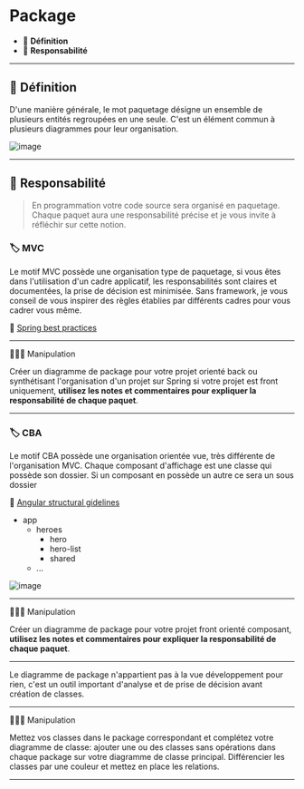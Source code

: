 # Package

* 🔖 **Définition**
* 🔖 **Responsabilité**

___

## 📑 Définition

D'une manière générale, le mot paquetage désigne un ensemble de plusieurs entités regroupées en une seule. C'est un élément commun à plusieurs diagrammes pour leur organisation.

![image](https://raw.githubusercontent.com/POEC-20-05/UML-CO/master/wiki/resources/04/01-Package.jpg)

___

## 📑 Responsabilité

> En programmation votre code source sera organisé en paquetage. Chaque paquet aura une responsabilité précise et je vous invite à réfléchir sur cette notion.


### 🏷️ **MVC**

Le motif MVC possède une organisation type de paquetage, si vous êtes dans l'utilisation d'un cadre applicatif, les responsabilités sont claires et documentées, la prise de décision est minimisée. Sans framework, je vous conseil de vous inspirer des règles établies par différents cadres pour vous cadrer vous même.

🔗 [Spring best practices](https://medium.com/the-resonant-web/spring-boot-2-0-project-structure-and-best-practices-part-2-7137bdcba7d3)

___

👨🏻‍💻 Manipulation

Créer un diagramme de package pour votre projet orienté back ou synthétisant l'organisation d'un projet sur Spring si votre projet est front uniquement, **utilisez les notes et commentaires pour expliquer la responsabilité de chaque paquet**.

___

### 🏷️ **CBA**

Le motif CBA possède une organisation orientée vue, très différente de l'organisation MVC. Chaque composant d'affichage est une classe qui possède son dossier. Si un composant en possède un autre ce sera un sous dossier

🔗 [Angular structural gidelines](https://angular.io/guide/styleguide#style-04-06)

* app
  * heroes
    * hero
    * hero-list
    * shared
  * ...

![image](https://raw.githubusercontent.com/POEC-20-05/UML-CO/master/wiki/resources/04/angular.jpg)

___

👨🏻‍💻 Manipulation

Créer un diagramme de package pour votre projet front orienté composant, **utilisez les notes et commentaires pour expliquer la responsabilité de chaque paquet**.

___

Le diagramme de package n'appartient pas à la vue développement pour rien, c'est un outil important d'analyse et de prise de décision avant création de classes.

___

👨🏻‍💻 Manipulation

Mettez vos classes dans le package correspondant et complétez votre diagramme de classe: ajouter une ou des classes sans opérations dans chaque package sur votre diagramme de classe principal. Différencier les classes par une couleur et mettez en place les relations.

___
